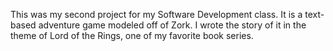 This was my second project for my Software Development class.  It is a text-based adventure game modeled off of Zork.  I wrote the story of it in the theme of Lord of the Rings, one of my favorite book series.
